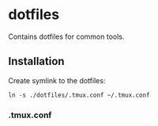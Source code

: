 # dotfiles

Contains dotfiles for common tools.

## Installation

Create symlink to the dotfiles:

```shell
ln -s ./dotfiles/.tmux.conf ~/.tmux.conf
```

### .tmux.conf
